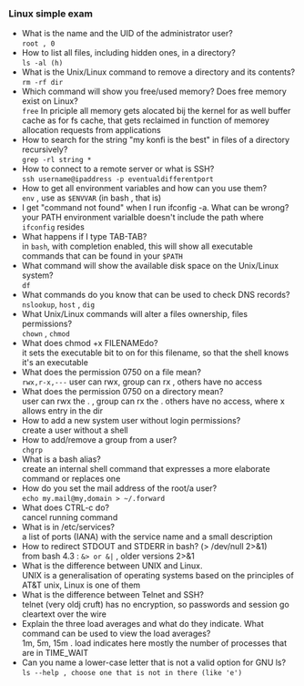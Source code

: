 ### Linux simple exam
  * What is the name and the UID of the administrator user?  
  `root , 0`
  * How to list all files, including hidden ones, in a directory?  
  `ls -al (h)`
  * What is the Unix/Linux command to remove a directory and its contents?  
  `rm -rf dir`
  * Which command will show you free/used memory? Does free memory exist on Linux?  
  `free`
  In priciple all memory gets alocated bij the kernel for as well buffer cache as for fs cache, that gets reclaimed in function of memorey allocation requests from applications
  * How to search for the string "my konfi is the best" in files of a directory recursively?  
  `grep -rl string *`
  * How to connect to a remote server or what is SSH?  
  `ssh username@ipaddress -p eventualdifferentport`
  * How to get all environment variables and how can you use them?  
  `env` , use as `$ENVVAR` (in bash , that is)
  * I get "command not found" when I run ifconfig -a. What can be wrong?  
  your PATH environment varialble doesn't include the path where `ifconfig` resides
  * What happens if I type TAB-TAB?  
  in `bash`, with completion enabled, this will show all executable commands that can be found in your `$PATH` 
  * What command will show the available disk space on the Unix/Linux system?  
  `df`
  * What commands do you know that can be used to check DNS records?  
  `nslookup`, `host` , `dig`
  * What Unix/Linux commands will alter a files ownership, files permissions?  
  `chown` , `chmod`
  * What does chmod +x FILENAMEdo?  
  it sets the executable bit to on for this filename, so that the shell knows it's an executable
  * What does the permission 0750 on a file mean?  
  `rwx,r-x,---` user can rwx, group can rx , others have no access
  * What does the permission 0750 on a directory mean?  
  user can rwx the . , group can rx the . others have no access, where x allows entry in the dir
  * How to add a new system user without login permissions?  
  create a user without a shell
  * How to add/remove a group from a user?  
  `chgrp`
  * What is a bash alias?  
  create an internal shell command that expresses a more elaborate command or replaces one
  * How do you set the mail address of the root/a user?  
  `echo my.mail@my,domain > ~/.forward`
  * What does CTRL-c do?  
  cancel running command
  * What is in /etc/services?  
  a list of ports (IANA) with the service name and a small description
  * How to redirect STDOUT and STDERR in bash? (> /dev/null 2>&1)  
  from bash 4.3 : `&> or &|` , older versions 2>&1
  * What is the difference between UNIX and Linux.  
  UNIX is a generalisation of operating systems based on the principles of AT&T unix, Linux is one of them
  * What is the difference between Telnet and SSH?  
  telnet (very oldj cruft) has no encryption, so passwords and session go cleartext over the wire
  * Explain the three load averages and what do they indicate. What command can be used to view the load averages?  
  1m, 5m, 15m . load indicates here mostly the number of processes that are in TIME_WAIT
  * Can you name a lower-case letter that is not a valid option for GNU ls?  
  `ls --help , choose one that is not in there (like 'e')`
